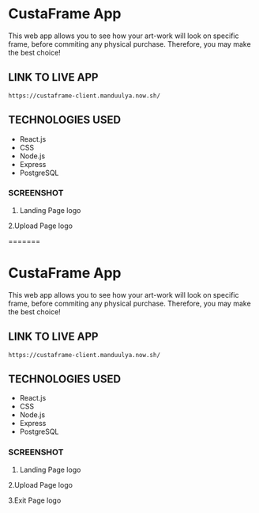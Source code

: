 # CustaFrame App

This web app allows you to see how your art-work will look on specific frame, before commiting any physical purchase. Therefore, you may make the best choice!

## LINK TO LIVE APP

```
https://custaframe-client.manduulya.now.sh/
```

## TECHNOLOGIES USED

- React.js
- CSS
- Node.js
- Express
- PostgreSQL

### SCREENSHOT

1. Landing Page
   logo

2.Upload Page
logo

=======

# CustaFrame App

This web app allows you to see how your art-work will look on specific frame, before commiting any physical purchase. Therefore, you may make the best choice!

## LINK TO LIVE APP

```
https://custaframe-client.manduulya.now.sh/
```

## TECHNOLOGIES USED

- React.js
- CSS
- Node.js
- Express
- PostgreSQL

### SCREENSHOT

1. Landing Page
   logo

2.Upload Page
logo

3.Exit Page
logo

